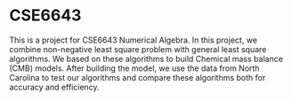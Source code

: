 # CSE6643
This is a project for CSE6643 Numerical Algebra. In this project, we combine non-negative least square problem with general least square algorithms. We based on these algorithms to build Chemical mass balance (CMB) models. After building the model, we use the data from North Carolina to test our algorithms and compare these algorithms both for accuracy and efficiency.
